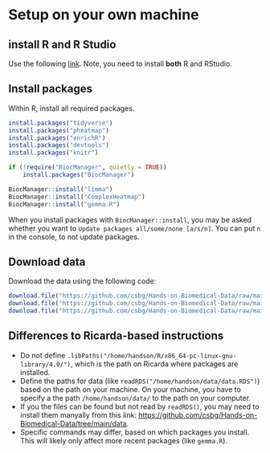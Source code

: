 # Setup on your own machine

## install R and R Studio
Use the following [link](https://rstudio-education.github.io/hopr/starting.html). Note, you need to install **both** R and RStudio.

## Install packages
Within R, install all required packages.
```R
install.packages("tidyverse")
install.packages("pheatmap")
install.packages("enrichR")
install.packages("devtools")
install.packages("knitr")

if (!require("BiocManager", quietly = TRUE))
    install.packages("BiocManager")

BiocManager::install("limma")
BiocManager::install("ComplexHeatmap")
BiocManager::install("gemma.R")
```
When you install packages with `BiocManager::install`, you may be asked whether you want to `Update packages all/some/none [a/s/n]`. You can put `n` in the console, to not update packages.

## Download data
Download the data using the following code:
```R
download.file("https://github.com/csbg/Hands-on-Biomedical-Data/raw/main/data/data.RDS", "data.RDS")
download.file("https://github.com/csbg/Hands-on-Biomedical-Data/raw/main/data/design.RDS","design.RDS")
download.file("https://github.com/csbg/Hands-on-Biomedical-Data/raw/main/data/gmap.RDS", "gmap.RDS")
```

## Differences to Ricarda-based instructions
- Do not define `.libPaths("/home/handson/R/x86_64-pc-linux-gnu-library/4.0/")`, which is the path on Ricarda where packages are installed.
- Define the paths for data (like `readRDS("/home/handson/data/data.RDS")`) based on the path on your machine. On your machine, you have to specify a the path `/home/handson/data/` to the path on your computer.
- If you the files can be found but not read by `readRDS()`, you may need to install them manyally from this link: https://github.com/csbg/Hands-on-Biomedical-Data/tree/main/data.
- Specific commands may differ, based on which packages you install. This will likely only affect more recent packages (like `gemma.R`).
